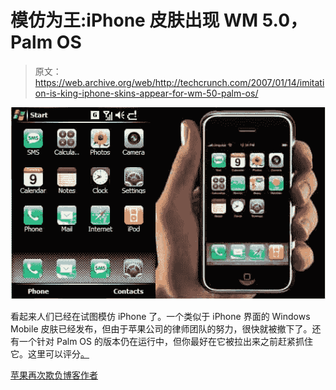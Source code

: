# 模仿为王:iPhone 皮肤出现 WM 5.0，Palm OS 

> 原文：<https://web.archive.org/web/http://techcrunch.com/2007/01/14/imitation-is-king-iphone-skins-appear-for-wm-50-palm-os/>

![](img/001ff91864a83d33ccab32d2f307e726.png)

看起来人们已经在试图模仿 iPhone 了。一个类似于 iPhone 界面的 Windows Mobile 皮肤已经发布，但由于苹果公司的律师团队的努力，很快就被撤下了。还有一个针对 Palm OS 的版本仍在运行中，但你最好在它被拉出来之前赶紧抓住它。这里可以评分[。](https://web.archive.org/web/20150923050100/http://forum.brighthand.com/attachment.php?attachmentid=17241&d=1168604523)

[苹果再次欺负博客作者](https://web.archive.org/web/20150923050100/http://www.techcrunch.com/2007/01/13/apple-bullies-bloggers-again/)